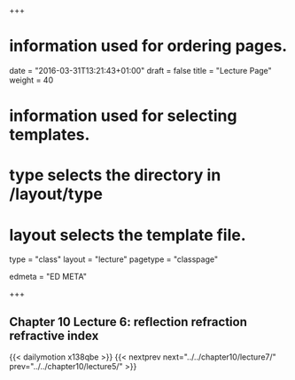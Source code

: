 +++
# information used for ordering pages.
date = "2016-03-31T13:21:43+01:00"
draft = false
title = "Lecture Page"
weight = 40

# information used for selecting templates.
# type selects the directory in /layout/type
# layout selects the template file.

type   = "class"
layout = "lecture"
pagetype = "classpage"





edmeta = "ED META"

+++
## Chapter 10 Lecture 6: reflection refraction refractive index
{{< dailymotion x138qbe >}}
{{< nextprev next="../../chapter10/lecture7/"     prev="../../chapter10/lecture5/"  >}}

